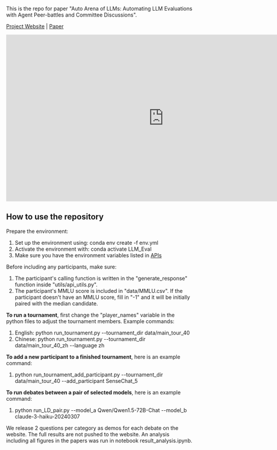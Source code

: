 This is the repo for paper "Auto Arena of LLMs: Automating LLM Evaluations with Agent Peer-battles and Committee Discussions".

[Project Website](https://auto-arena.github.io/) | [Paper](https://arxiv.org/abs/2405.20267)


<iframe
    src="https://auto-arena-leaderboard.hf.space"
    frameborder="0"
    width="850"
    height="450"
></iframe>

## How to use the repository

Prepare the environment:
1. Set up the environment using: conda env create -f env.yml
2. Activate the environment with: conda activate LLM_Eval
3. Make sure you have the environment variables listed in [APIs](#apis-used-for-running-the-models)

Before including any participants, make sure:
1. The participant's calling function is written in the "generate_response" function inside "utils/api_utils.py".
2. The participant's MMLU score is included in "data/MMLU.csv". If the participant doesn't have an MMLU score, fill in "-1" and it will be initially paired with the median candidate.

**To run a tournament**, first change the "player_names" variable in the python files to adjust the tournament members. Example commands:
1. English: python run_tournament.py --tournament_dir data/main_tour_40
2. Chinese: python run_tournament.py --tournament_dir data/main_tour_40_zh --language zh

**To add a new participant to a finished tournament**, here is an example command:

1. python run_tournament_add_participant.py --tournament_dir data/main_tour_40 --add_participant SenseChat_5

**To run debates between a pair of selected models**, here is an example command:

1. python run_LD_pair.py --model_a Qwen/Qwen1.5-72B-Chat --model_b claude-3-haiku-20240307

We release 2 questions per category as demos for each debate on the website. The full results are not pushed to the website. An analysis including all figures in the papers was run in notebook result_analysis.ipynb.

